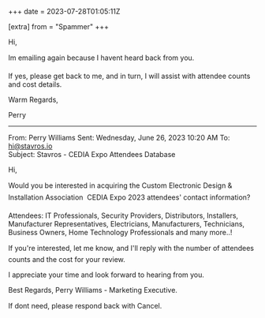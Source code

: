 +++
date = 2023-07-28T01:05:11Z

[extra]
from = "Spammer"
+++

Hi,

Im emailing again because I havent heard back from you.

If yes, please get back to me, and in turn, I will assist with attendee
counts and cost details.

Warm Regards,

Perry 

  _____  

From: Perry Williams
Sent: Wednesday, June 26, 2023 10:20 AM
To: hi@stavros.io  
Subject: Stavros - CEDIA Expo Attendees Database

Hi,

Would you be interested in acquiring the Custom Electronic Design &amp;
Installation Association  CEDIA Expo 2023 attendees' contact information?

Attendees: IT Professionals, Security Providers, Distributors, Installers,
Manufacturer Representatives, Electricians, Manufacturers, Technicians,
Business Owners, Home Technology Professionals and many more..!

If you're interested, let me know, and I'll reply with the number of
attendees counts and the cost for your review.

I appreciate your time and look forward to hearing from you.

Best Regards,
Perry Williams - Marketing Executive.

If dont need, please respond back with Cancel.

